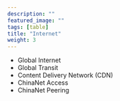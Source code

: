 ```yaml
---
description: ""
featured_image: ""
tags: [table]
title: "Internet"
weight: 3
---
```


* Global Internet
* Global Transit
* Content Delivery Network (CDN)
* ChinaNet Access
* ChinaNet Peering


